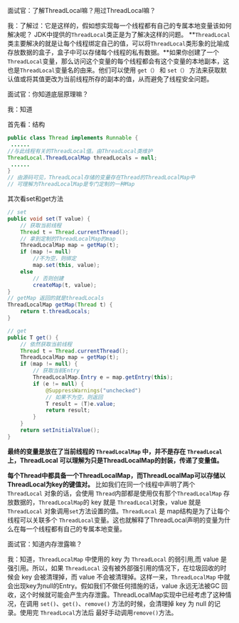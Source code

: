 面试官：了解ThreadLocal嘛？用过ThreadLocal嘛？

我：了解过：它是这样的，假如想实现每一个线程都有自己的专属本地变量该如何解决呢？ JDK中提供的`ThreadLocal`类正是为了解决这样的问题。 **`ThreadLocal`类主要解决的就是让每个线程绑定自己的值，可以将`ThreadLocal`类形象的比喻成存放数据的盒子，盒子中可以存储每个线程的私有数据。**如果你创建了一个`ThreadLocal`变量，那么访问这个变量的每个线程都会有这个变量的本地副本，这也是`ThreadLocal`变量名的由来。他们可以使用 `get（）` 和 `set（）` 方法来获取默认值或将其值更改为当前线程所存的副本的值，从而避免了线程安全问题。

面试官：你知道底层原理嘛？

我：知道

首先看：结构

```java
public class Thread implements Runnable {
 ......
//与此线程有关的ThreadLocal值。由ThreadLocal类维护
ThreadLocal.ThreadLocalMap threadLocals = null;
 ......
}
// 由源码可见，ThreadLocal存储的变量存在Thread的ThreadLocalMap中
// 可理解为ThreadLocalMap是专门定制的一种Map
```

其次看set和get方法

```java
// set
public void set(T value) {
    // 获取当前线程
    Thread t = Thread.currentThread();
    // 拿到定制的ThreadLocalMap的map
    ThreadLocalMap map = getMap(t);
    if (map != null)
        //不为空，则绑定
        map.set(this, value);
    else
        // 否则创建
        createMap(t, value);
}
// getMap 返回的就是threadLocals
ThreadLocalMap getMap(Thread t) {
    return t.threadLocals;
}

// get
public T get() {
    // 依然获取当前线程
    Thread t = Thread.currentThread();
    ThreadLocalMap map = getMap(t);
    if (map != null) {
        // 获取当前Entry
        ThreadLocalMap.Entry e = map.getEntry(this);
        if (e != null) {
            @SuppressWarnings("unchecked")
            // 如果不为空，则返回
            T result = (T)e.value;
            return result;
        }
    }
    return setInitialValue();
}
```

**最终的变量是放在了当前线程的 `ThreadLocalMap` 中，并不是存在 `ThreadLocal` 上，ThreadLocal 可以理解为只是ThreadLocalMap的封装，传递了变量值。**

**每个Thread中都具备一个ThreadLocalMap，而ThreadLocalMap可以存储以ThreadLocal为key的键值对。** 比如我们在同一个线程中声明了两个 `ThreadLocal` 对象的话，会使用 `Thread`内部都是使用仅有那个`ThreadLocalMap` 存放数据的，`ThreadLocalMap`的 key 就是 `ThreadLocal`对象，value 就是 `ThreadLocal` 对象调用`set`方法设置的值。`ThreadLocal` 是 map结构是为了让每个线程可以关联多个 `ThreadLocal`变量。这也就解释了ThreadLocal声明的变量为什么在每一个线程都有自己的专属本地变量。

面试官：知道内存泄露嘛？

我：知道，`ThreadLocalMap` 中使用的 key 为 `ThreadLocal` 的弱引用,而 value 是强引用。所以，如果 `ThreadLocal` 没有被外部强引用的情况下，在垃圾回收的时候会 key 会被清理掉，而 value 不会被清理掉。这样一来，`ThreadLocalMap` 中就会出现key为null的Entry。假如我们不做任何措施的话，value 永远无法被GC 回收，这个时候就可能会产生内存泄露。ThreadLocalMap实现中已经考虑了这种情况，在调用 `set()`、`get()`、`remove()` 方法的时候，会清理掉 key 为 null 的记录。使用完 `ThreadLocal`方法后 最好手动调用`remove()`方法。

